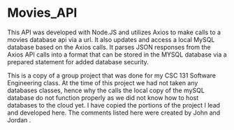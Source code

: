 # Movies_API
This API was developed with Node.JS and utilizes Axios to make calls to a movies database api via a url. It also updates and access a local MySQL database based on the Axios calls. It parses JSON responses from the Axios API calls into a format that can be stored in the MYSQL database via a prepared statement for added database security. 

This is a copy of a group project that was done for my CSC 131 Software Engineering class. At the time of this project we had not taken any databases classes, hence why the calls the local copy of the mySQL database do not function properly as we did not know how to host databases to the cloud yet. I have copied the portions of the project I lead and developed here. The comments listed here were created by John  and Jordan .
